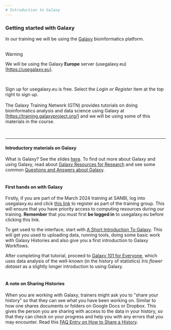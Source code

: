 ```yaml
---
# Introduction to Galaxy
---
```


### Getting started with Galaxy

In our training we will be using the [Galaxy](https://galaxyproject.org) bioinformatics platform. 
<br>
<br>

> [!WARNING]  
> We will be using the Galaxy **Europe** server (usegalaxy.eu)[https://usegalaxy.eu].

<br>

Sign up for usegalaxy.eu is free. Select the _Login or Register_ item at the top right to sign up.
<br>
<br>
The Galaxy Training Network (GTN) provides tutorials on doing bioinformatics analysis and data science using Galaxy at [https://training.galaxyproject.org/] and we will be using some of this materials in the course.

<br>

---

#### Introductory materials on Galaxy

What is Galaxy? See the slides [here](https://training.galaxyproject.org/training-material/topics/introduction/tutorials/introduction/slides.html). To find out more about Galaxy and using Galaxy, read about [Galaxy Resources for Research](https://docs.google.com/presentation/d/1dgKt1KJEazVPLmUXoXDUKgQl4hu1-Mute_AhSt183lQ/edit#slide=id.p) and see some common [Questions and Answers about Galaxy](https://www.slideshare.net/kbradnam/13-questions-you-might-have-about-galaxy).
<br>
<br>
#### First hands on with Galaxy

Firstly, if you are part of the March 2024 training at SANBI, log into usegalaxy.eu and click [this link](https://usegalaxy.eu/join-training/training-path-gen-march-24) to register as part of the training group. This will ensure that you have priority access to computing resources during our training. **Remember** that you must first **be logged in** to usegalaxy.eu before clicking this link.

To get used to the interface, start with [A Short Introduction To Galaxy](https://training.galaxyproject.org/training-material/topics/introduction/tutorials/galaxy-intro-short/tutorial.html). This will get you used to uploading data, running tools, doing some basic work with Galaxy Histories and also give you a first introduction to Galaxy Workflows.

After completing that tutorial, proceed to [Galaxy 101 for Everyone](https://training.galaxyproject.org/training-material/topics/introduction/tutorials/galaxy-intro-101-everyone/tutorial.html), which uses data analysis of the well-known (in the history of statistics) _Iris flower dataset_ as a slightly longer introduction to using Galaxy.
<br>
<br>
#### A note on Sharing Histories

When you are working with Galaxy, trainers might ask you to "share your history" so that they can see what you have been working on. Similar to how
one shares documents or folders on Google Docs or Dropbox. This gives the person you are sharing with access to the data in your history, so that they can check on your progress and help you with any errors that you may encounter. Read this [FAQ Entry on How to Share a History](https://training.galaxyproject.org/training-material/faqs/galaxy/histories_sharing.html).

